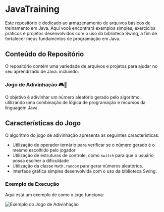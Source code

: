 # JavaTraining

Este repositório é dedicado ao armazenamento de arquivos básicos de treinamento em Java. Aqui você encontrará exemplos simples, exercícios práticos e projetos desenvolvidos com o uso da biblioteca Swing, a fim de fortalecer meus fundamentos de programação em Java.

## Conteúdo do Repositório

O repositório contém uma variedade de arquivos e projetos para ajudar no seu aprendizado de Java. incluindo:

### Jogo de Adivinhação 🎮🔢

 O objetivo é adivinhar um número aleatório gerado pelo algoritmo, utilizando uma combinação de lógica de programação e recursos da linguagem Java.

## Características do Jogo

O algoritmo do jogo de adivinhação apresenta as seguintes características:

- Utilização de operador ternário para verificar se o número gerado é o mesmo escolhido pelo jogador
- Utilização de estruturas de controle, como `switch` para que o usuário possa esolher a dificuldade
- Utilização da classe `Math.random` para gerar números aleatórios.
- Interface gráfica simples desenvolvida com o uso da biblioteca Swing.

### Exemplo de Execução

Aqui está um exemplo de como o jogo funciona:

![Exemplo do Jogo de Adivinhação](exemplo-simples.png)



